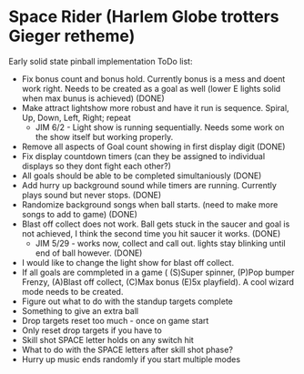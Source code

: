 # Space Rider (Harlem Globe trotters Gieger retheme)
Early solid state pinball implementation
ToDo list:
* Fix bonus count and bonus hold. Currently bonus is a mess and doent work right. Needs to be created as a goal as well (lower E lights solid when max bunus is achieved) (DONE)
* Make attract lightshow more robust and have it run is sequence. Spiral, Up, Down, Left, Right; repeat
    * JIM 6/2 - Light show is running sequentially. Needs some work on the show itself but working properly.
* Remove all aspects of Goal count showing in first display digit (DONE)
* Fix display countdown timers (can they be assigned to individual displays so they dont fight each other?)
* All goals should be able to be completed simultaniously (DONE)
* Add hurry up background sound while timers are running. Currently plays sound but never stops. (DONE)
* Randomize background songs when ball starts. (need to make more songs to add to game) (DONE)
* Blast off collect does not work. Ball gets stuck in the saucer and goal is not achieved, I think the second time you hit saucer it works. (DONE)
    * JIM 5/29 - works now, collect and call out. lights stay blinking until end of ball however. (DONE)
* I would like to change the light show for blast off collect.
* If all goals are commpleted in a game ( (S)Super spinner, (P)Pop bumper Frenzy, (A)Blast off collect, (C)Max bonus (E)5x playfield). A cool wizard mode needs to be created.
* Figure out what to do with the standup targets complete
* Something to give an extra ball
* Drop targets reset too much - once on game start
* Only reset drop targets if you have to
* Skill shot SPACE letter holds on any switch hit
* What to do with the SPACE letters after skill shot phase?
* Hurry up music ends randomly if you start multiple modes

